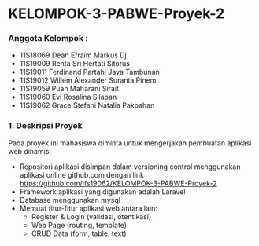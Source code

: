 # KELOMPOK-3-PABWE-Proyek-2

### Anggota Kelompok :
* 11S18069 Dean Efraim Markus Dj
* 11S19009 Renta Sri Hertati Sitorus
* 11S19011 Ferdinand Partahi Jaya Tambunan 
* 11S19012 Willem Alexander Suranta Pinem
* 11S19059 Puan Maharani Sirait
* 11S19060 Evi Rosalina Silaban
* 11S19062 Grace Stefani Natalia Pakpahan

### 1. Deskripsi Proyek
Pada proyek ini mahasiswa diminta untuk mengerjakan pembuatan aplikasi web dinamis. 
* Repositori aplikasi disimpan dalam versioning control menggunakan aplikasi online github.com dengan link https://github.com/ifs19062/KELOMPOK-3-PABWE-Proyek-2
* Framework aplikasi yang digunakan adalah Laravel
* Database menggunakan mysql
* Memuat fitur-fitur aplikasi web antara lain:
  - Register & Login (validasi, otentikasi)
  - Web Page (routing, template)
  - CRUD Data (form, table, text)
